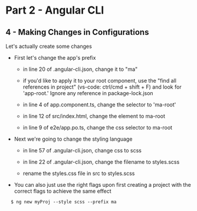 # Part 2 - Angular CLI
## 4 - Making Changes in Configurations

Let's actually create some changes

* First let's change the app's prefix

    * in line 20 of .angular-cli.json, change it to "ma"

    * if you'd like to apply it to your root component, use the "find all references in project" (vs-code: ctrl/cmd + shift + F) and look for 'app-root.' Ignore any reference in package-lock.json

    * in line 4 of app.component.ts, change the selector to 'ma-root'

    * in line 12 of src/index.html, change the element to ma-root

    * in line 9 of e2e/app.po.ts, change the css selector to ma-root

* Next we're going to change the styling language

    * in line 57 of .angular-cli.json, change css to scss

    * in line 22 of .angular-cli.json, change the filename to styles.scss

    * rename the styles.css file in src to styles.scss
  
* You can also just use the right flags upon first creating a project with the correct flags to achieve the same effect
```
  $ ng new myProj --style scss --prefix ma
```
